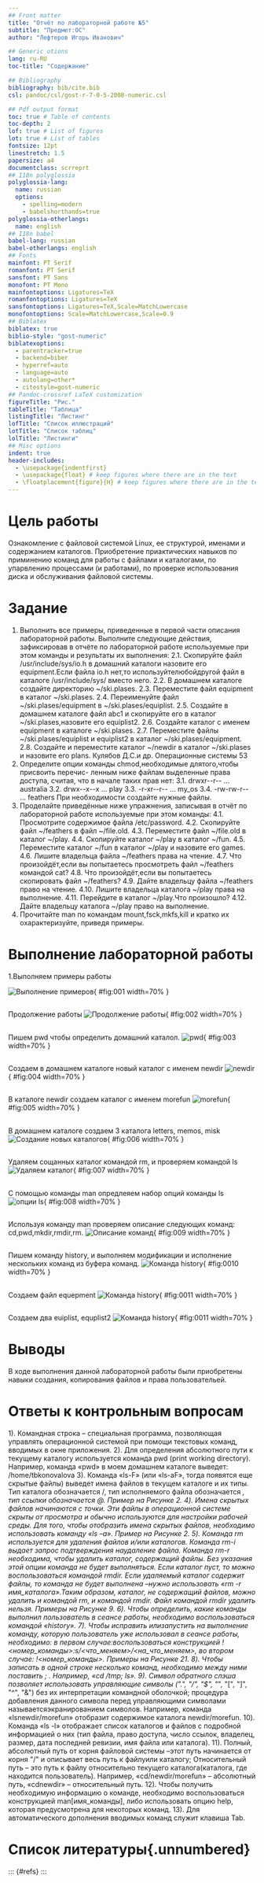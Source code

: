 ```yaml
---
## Front matter
title: "Отчёт по лабораторной работе №5"
subtitle: "Предмет:ОС"
author: "Лефтеров Игорь Иванович"

## Generic otions
lang: ru-RU
toc-title: "Содержание"

## Bibliography
bibliography: bib/cite.bib
csl: pandoc/csl/gost-r-7-0-5-2008-numeric.csl

## Pdf output format
toc: true # Table of contents
toc-depth: 2
lof: true # List of figures
lot: true # List of tables
fontsize: 12pt
linestretch: 1.5
papersize: a4
documentclass: scrreprt
## I18n polyglossia
polyglossia-lang:
  name: russian
  options:
	- spelling=modern
	- babelshorthands=true
polyglossia-otherlangs:
  name: english
## I18n babel
babel-lang: russian
babel-otherlangs: english
## Fonts
mainfont: PT Serif
romanfont: PT Serif
sansfont: PT Sans
monofont: PT Mono
mainfontoptions: Ligatures=TeX
romanfontoptions: Ligatures=TeX
sansfontoptions: Ligatures=TeX,Scale=MatchLowercase
monofontoptions: Scale=MatchLowercase,Scale=0.9
## Biblatex
biblatex: true
biblio-style: "gost-numeric"
biblatexoptions:
  - parentracker=true
  - backend=biber
  - hyperref=auto
  - language=auto
  - autolang=other*
  - citestyle=gost-numeric
## Pandoc-crossref LaTeX customization
figureTitle: "Рис."
tableTitle: "Таблица"
listingTitle: "Листинг"
lofTitle: "Список иллюстраций"
lotTitle: "Список таблиц"
lolTitle: "Листинги"
## Misc options
indent: true
header-includes:
  - \usepackage{indentfirst}
  - \usepackage{float} # keep figures where there are in the text
  - \floatplacement{figure}{H} # keep figures where there are in the text
---
```


# Цель работы

Ознакомление с файловой системой Linux, ее структурой, именами и содержанием каталогов. Приобретение приактических навыков по приминению команд для работы с файлами и каталогами, по упарвлению процессами (и работами), по проверке использования диска и обслуживания файловой системы.


# Задание
1. Выполнить все примеры, приведенные в первой части описания лабораторной работы.
Выполните следующие действия, зафиксировав в отчёте по лабораторной работе
используемые при этом команды и результаты их выполнения:
2.1. Скопируйте файл /usr/include/sys/io.h в домашний каталоги назовите его
equipment.Если файла io.h нет,то используйтелюбойдругой файл в каталоге
/usr/include/sys/ вместо него.
2.2. В домашнем каталоге создайте директорию ~/ski.plases.
2.3. Переместите файл equipment в каталог ~/ski.plases.
2.4. Переименуйте файл ~/ski.plases/equipment в ~/ski.plases/equiplist.
2.5. Создайте в домашнем каталоге файл abc1 и скопируйте его в каталог
~/ski.plases,назовите его equiplist2.
2.6. Создайте каталог с именем equipment в каталоге ~/ski.plases.
2.7. Переместите файлы ~/ski.plases/equiplist и equiplist2 в каталог
~/ski.plases/equipment.
2.8. Создайте и переместите каталог ~/newdir в каталог ~/ski.plases и назовите
его plans.
Кулябов Д.С.и др. Операционные системы 53
3. Определите опции команды chmod,необходимые длятого,чтобы присвоить перечис-
ленным ниже файлам выделенные права доступа, считая, что в начале таких прав
нет:
3.1. drwxr--r-- ... australia
3.2. drwx--x--x ... play
3.3. -r-xr--r-- ... my_os
3.4. -rw-rw-r-- ... feathers
При необходимости создайте нужные файлы.
4. Проделайте приведённые ниже упражнения, записывая в отчёт по лабораторной
работе используемые при этом команды:
4.1. Просмотрите содержимое файла /etc/password.
4.2. Скопируйте файл ~/feathers в файл ~/file.old.
4.3. Переместите файл ~/file.old в каталог ~/play.
4.4. Скопируйте каталог ~/play в каталог ~/fun.
4.5. Переместите каталог ~/fun в каталог ~/play и назовите его games.
4.6. Лишите владельца файла ~/feathers права на чтение.
4.7. Что произойдёт,если вы попытаетесь просмотреть файл ~/feathers командой
cat?
4.8. Что произойдёт,если вы попытаетесь скопировать файл ~/feathers?
4.9. Дайте владельцу файла ~/feathers право на чтение.
4.10. Лишите владельца каталога ~/play права на выполнение.
4.11. Перейдите в каталог ~/play.Что произошло?
4.12. Дайте владельцу каталога ~/play право на выполнение.
5. Прочитайте man по командам mount,fsck,mkfs,kill и кратко их охарактеризуйте,
приведя примеры.


# Выполнение лабораторной работы

1.Выполняем примеры работы

![Выполнение примеров](image/1.png){ #fig:001 width=70% }
##
Продолжение работы
![Продолжение работы](image/2.png){ #fig:002 width=70% }
##
Пишем pwd чтобы определить домашний каталол.
![pwd](image/3.png){ #fig:003 width=70% }
##
Создаем в домашнем каталоге новый каталог с именем newdir
![newdir](image/4.png){ #fig:004 width=70% }
##
В каталоге newdir создаем каталог с именем morefun
![morefun](image/5.png){ #fig:005 width=70% }
##
В домашнем каталоге создаем 3 каталога  letters, memos, misk
![Создание новых каталогов](image/6.png){ #fig:006 width=70% }
##
Удаляем сощанных каталог командой rm, и проверяем командой ls
![Удаляем каталог](image/7.png){ #fig:007 width=70% }
##
С помощью команды man  опредлеяем  набор опций команды ls
![опции ls](image/8.png){ #fig:008 width=70% }
##
Используя команду man проверяем описание следующих команд: cd,pwd,mkdir,rmdir,rm.
![Описание команд](image/9.png){ #fig:009 width=70% }
##
Пишем команду history, и выполняем модификации и исполнение нескольких команд из буфера команд.
![Команда history](image/10.png){ #fig:0010 width=70% }
##
Создаем файл equepment
![Команда history](image/11.png){ #fig:0011 width=70% }
##
Создаем два euiplist, equplist2
![Команда history](image/12.png){ #fig:0011 width=70% }
##

# Выводы

В ходе выполнения данной лабораторной работы были приобретены навыки создания, копирования файлов и права пользовательей.

# Ответы к контрольным вопросам
1). Командная строка – специальная программа, позволяющая управлять операционной системой при помощи текстовых команд, вводимых в окне приложения.
2). Для определения абсолютного пути к текущему каталогу используется команда pwd (print working directory). Например, команда «pwd» в моем домашнем каталоге выведет: /home/tbkonovalova
3). Команда «ls-F» (или «ls-aF», тогда появятся еще скрытые файлы) выведет имена файлов в текущем каталоге и их типы. Тип каталога обозначается /, тип исполняемого файла обозначается *, тип ссылки обозначается @. Пример на Рисунке 2.
4). Имена скрытых файлов начинаются с точки. Эти файлы в операционной системе скрыты от просмотра и обычно используются для настройки рабочей среды. Для того, чтобы отобразить имена скрытых файлов, необходимо использовать команду «ls –a». Пример на Рисунке 2.
5). Команда rm используется для удаления файлов и/или каталогов. Команда rm-i выдает запрос подтверждения наудаление файла. Команда rm-r необходима, чтобы удалить каталог, содержащий файлы. Без указания этой опции команда не будет выполняться. Если каталог пуст, то можно воспользоваться командой rmdir. Если удаляемый каталог содержит файлы, то команда не будет выполнена –нужно использовать «rm -r имя_каталога».Таким образом, каталог, не содержащий файлов, можно удалить и командой rm, и командой rmdir. Файл командой rmdir удалить нельзя. Примеры на Рисунке 9.
6). Чтобы определить, какие команды выполнил пользователь в сеансе работы, необходимо воспользоваться командой «history».
7). Чтобы исправить илизапустить на выполнение команду, которую пользователь уже использовал в сеансе работы, необходимо: в первом случае:воспользоваться конструкцией !<номер_команды>:s/<что_меняем>/<на_что_меняем>, во втором случае: !<номер_команды>. Примеры на Рисунке 21.
8). Чтобы записать в одной строке несколько команд, необходимо между ними поставить ; . Например, «cd /tmp; ls».
9). Символ обратного слэша позволяет использовать управляющие символы (".", "/", "$", "*", "[", "]", "^", "&") без их интерпретации командной оболочкой; процедура добавления данного символа перед управляющими символами называетсяэкранированием символов. Например, команда «lsnewdir\/morefun» отобразит содержимое каталога newdir/morefun.
10). Команда «ls -l» отображает список каталогов и файлов с подробной информацией о них (тип файла, право доступа, число ссылок, владелец, размер, дата последней ревизии, имя файла или каталога).
11). Полный, абсолютный путь от корня файловой системы –этот путь начинается от корня "/" и описывает весь путь к файлуили каталогу; Относительный путь – это путь к файлу относительно текущего каталога(каталога, где находится пользователь). Например, «cd/newdir/morefun» – абсолютный путь, «cdnewdir» – относительный путь.
12). Чтобы получить необходимую информацию о команде, необходимо воспользоваться конструкцией man[имя_команды], либо использовать опцию help, которая предусмотрена для некоторых команд.
13). Для автоматического дополнения вводимых команд служит клавиша Tab.
# Список литературы{.unnumbered}

::: {#refs}
:::
